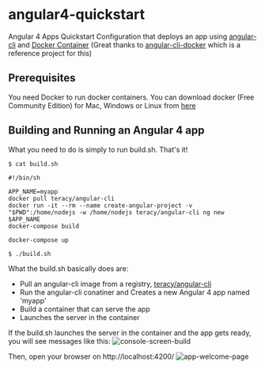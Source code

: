 # angular4-quickstart

Angular 4 Apps Quickstart Configuration that deploys an app using [angular-cli](https://github.com/angular/angular-cli) and [Docker Container](https://www.docker.com/what-container) (Great thanks to [angular-cli-docker](https://github.com/suchja/angular-cli-docker) which is a reference project for this)

## Prerequisites
You need Docker to run docker containers. You can download docker (Free Community Edition) for Mac, Windows or Linux from [here](https://www.docker.com/community-edition)

## Building and Running an Angular 4 app

What you need to do is simply to run build.sh. That's it!

```
$ cat build.sh

#!/bin/sh

APP_NAME=myapp
docker pull teracy/angular-cli
docker run -it --rm --name create-angular-project -v "$PWD":/home/nodejs -w /home/nodejs teracy/angular-cli ng new $APP_NAME
docker-compose build

docker-compose up

$ ./build.sh
```

What the build.sh basically does are:
- Pull an angular-cli image from a registry, [teracy/angular-cli](https://hub.docker.com/r/teracy/angular-cli/)
- Run the angular-cli conatiner and Creates a new Angular 4 app named 'myapp'
- Build a container that can serve the app
- Launches the server in the container

If the build.sh launches the server in the container and the app gets ready, you will see messages like this:
![console-screen-build](https://github.com/yokawasa/angular4-quickstart/blob/master/img/console-screen-build.png)

Then, open your browser on http://localhost:4200/
![app-welcome-page](https://github.com/yokawasa/angular4-quickstart/blob/master/img/app-welcome-page.png)